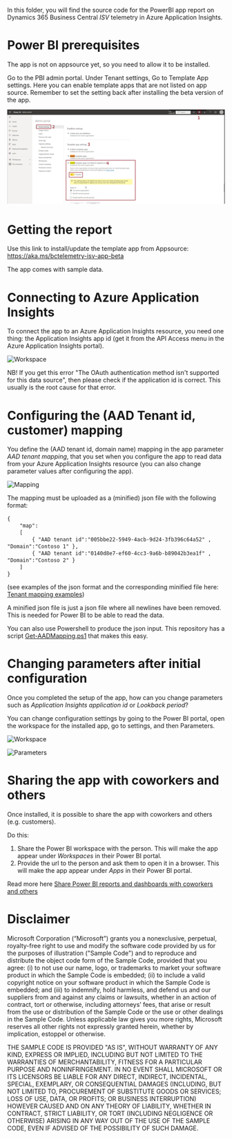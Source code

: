 In this folder, you will find the source code for the PowerBI app report on Dynamics 365 Business Central *ISV* telemetry in Azure Application Insights. 

# Power BI prerequisites
The app is not on appsource yet, so you need to allow it to be installed. 

Go to the PBI admin portal.
Under Tenant settings, Go to Template App settings. Here you can enable template apps that are not listed on app source.
Remember to set the setting back after installing the beta version of the app.

![Prereq](../../../../images/power-bi-prereq.png)

# Getting the report
Use this link to install/update the template app from Appsource: https://aka.ms/bctelemetry-isv-app-beta

The app comes with sample data.

# Connecting to Azure Application Insights
To connect the app to an Azure Application Insights resource, you need one thing: the Application Insights app id (get it from the API Access menu in the Azure Application Insights portal). 

![Workspace](../../../images/pbi_app_app_id.png)


NB! If you get this error "The OAuth authentication method isn't supported for this data source", then please check if the application id is correct. This usually is the root cause for that error.

# Configuring the (AAD Tenant id, customer) mapping
You define the (AAD tenant id, domain name) mapping in the app parameter _AAD tenant mapping_, that you set when you configure the app to read data from your Azure Application Insights resource (you can also change parameter values after configuring the app).

![Mapping](../../../images/mapping.png)

The mapping must be uploaded as a (minified) json file with the following format:
```
{
    "map":
    [
        { "AAD tenant id":"005bbe22-5949-4acb-9d24-3fb396c64a52" , "Domain":"Contoso 1" },
        { "AAD tenant id":"0140d8e7-ef60-4cc3-9a6b-b89042b3ea1f" , "Domain":"Contoso 2" }        
    ]
}
```

(see examples of the json format and the corresponding minified file here: [Tenant mapping examples](./tenant-mapping))

A minified json file is just a json file where all newlines have been removed. This is needed for Power BI to be able to read the data.

You can also use Powershell to produce the json input. This repository has a script [Get-AADMapping.ps1](./tenant-mapping/Get-AADMapping.ps1) that makes this easy.

# Changing parameters after initial configuration
Once you completed the setup of the app, how can you change parameters such as _Application Insights application id_ or _Lookback period_?

You can change configuration settings by going to the Power BI portal, open the workspace for the installed app, go to settings, and then Parameters.

![Workspace](../../../images/pbi_app_workspace.png)

![Parameters](../../../images/pbi_app_parameters.png)

# Sharing the app with coworkers and others
Once installed, it is possible to share the app with coworkers and others (e.g. customers). 

Do this:
1. Share the Power BI workspace with the person. This will make the app appear under _Workspaces_ in their Power BI portal.
2. Provide the url to the person and ask them to open it in a browser. This will make the app appear under _Apps_ in their Power BI portal.

Read more here [Share Power BI reports and dashboards with coworkers and others](https://docs.microsoft.com/en-us/power-bi/collaborate-share/service-share-dashboards)



# Disclaimer
Microsoft Corporation (“Microsoft”) grants you a nonexclusive, perpetual, royalty-free right to use and modify the software code provided by us for the purposes of illustration  ("Sample Code") and to reproduce and distribute the object code form of the Sample Code, provided that you agree: (i) to not use our name, logo, or trademarks to market your software product in which the Sample Code is embedded; (ii) to include a valid copyright notice on your software product in which the Sample Code is embedded; and (iii) to indemnify, hold harmless, and defend us and our suppliers from and against any claims or lawsuits, whether in an action of contract, tort or otherwise, including attorneys’ fees, that arise or result from the use or distribution of the Sample Code or the use or other dealings in the Sample Code. Unless applicable law gives you more rights, Microsoft reserves all other rights not expressly granted herein, whether by implication, estoppel or otherwise. 

THE SAMPLE CODE IS PROVIDED "AS IS", WITHOUT WARRANTY OF ANY KIND, EXPRESS OR IMPLIED, INCLUDING BUT NOT LIMITED TO THE WARRANTIES OF MERCHANTABILITY, FITNESS FOR A PARTICULAR PURPOSE AND NONINFRINGEMENT. IN NO EVENT SHALL MICROSOFT OR ITS LICENSORS BE LIABLE FOR ANY DIRECT, INDIRECT, INCIDENTAL, SPECIAL, EXEMPLARY, OR CONSEQUENTIAL DAMAGES (INCLUDING, BUT NOT LIMITED TO, PROCUREMENT OF SUBSTITUTE GOODS OR SERVICES; LOSS OF USE, DATA, OR PROFITS; OR BUSINESS INTERRUPTION) HOWEVER CAUSED AND ON ANY THEORY OF LIABILITY, WHETHER IN CONTRACT, STRICT LIABILITY, OR TORT (INCLUDING NEGLIGENCE OR OTHERWISE) ARISING IN ANY WAY OUT OF THE USE OF THE SAMPLE CODE, EVEN IF ADVISED OF THE POSSIBILITY OF SUCH DAMAGE.
